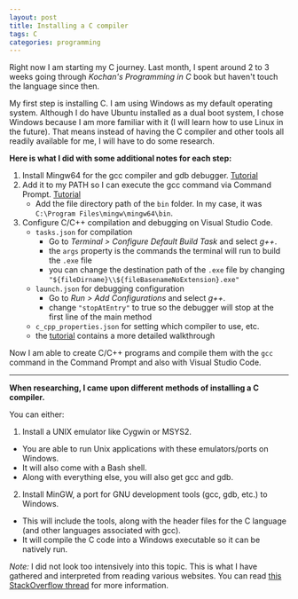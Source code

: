 ```yaml
---
layout: post
title: Installing a C compiler
tags: C 
categories: programming
---
```


Right now I am starting my C journey. Last month, I spent around 2 to 3 weeks going through *Kochan's Programming in C* book but haven't touch the language since then.

My first step is installing C. I am using Windows as my default operating system. Although I do have Ubuntu installed as a dual boot system, I chose Windows because I am more familiar with it (I will learn how to use Linux in the future). That means instead of having the C compiler and other tools all readily available for me, I will have to do some research.

**Here is what I did with some additional notes for each step:**
1. Install Mingw64 for the gcc compiler and gdb debugger. [Tutorial](https://azrael.digipen.edu/~mmead/www/public/mingw/) 
2. Add it to my PATH so I can execute the gcc command via Command Prompt. [Tutorial](https://www.computerhope.com/issues/ch000549.htm)
    -  Add the file directory path of the `bin` folder. In my case, it was `C:\Program Files\mingw\mingw64\bin`.
3. Configure C/C++ compilation and debugging on Visual Studio Code.
    - `tasks.json` for compilation
        - Go to *Terminal > Configure Default Build Task* and select *g++*.
        - the `args` property is the commands the terminal will run to build the `.exe` file
        - you can change the destination path of the `.exe` file by changing `"${fileDirname}\\${fileBasenameNoExtension}.exe"`
    - `launch.json` for debugging configuration
        - Go to *Run > Add Configurations* and select *g++*.
        - change `"stopAtEntry"` to true so the debugger will stop at the first line of the main method
    - `c_cpp_properties.json` for setting which compiler to use, etc. 
    - the [tutorial](https://code.visualstudio.com/docs/cpp/config-mingw#_debug-helloworldcpp) contains a more detailed walkthrough

Now I am able to create C/C++ programs and compile them with the `gcc` command in the Command Prompt and also with Visual Studio Code. 

---
**When researching, I came upon different methods of installing a C compiler.** 

You can either:

1) Install a UNIX emulator like Cygwin or MSYS2.
- You are able to run Unix applications with these emulators/ports on Windows.
- It will also come with a Bash shell.
- Along with everything else, you will also get gcc and gdb.

2) Install MinGW, a port for GNU development tools (gcc, gdb, etc.) to Windows.
- This will include the tools, along with the header files for the C language (and other languages associated with gcc). 
- It will compile the C code into a Windows executable so it can be natively run.

*Note:* I did not look too intensively into this topic. This is what I have gathered and interpreted from reading various websites. You can read [this StackOverflow thread](https://stackoverflow.com/questions/771756/what-is-the-difference-between-cygwin-and-mingw) for more information.